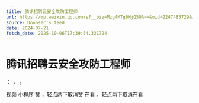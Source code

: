```yaml
---
title: 腾讯招聘云安全攻防工程师
url: https://mp.weixin.qq.com/s?__biz=Mzg4MTg0MjQ5OA==&mid=2247485729&idx=1&sn=6b1af5b9df76d570ad7a25681deb4165
source: Doonsec's feed
date: 2024-07-21
fetch_date: 2025-10-06T17:39:54.331724
---
```


# 腾讯招聘云安全攻防工程师

：
，
。

视频
小程序
赞
，轻点两下取消赞
在看
，轻点两下取消在看